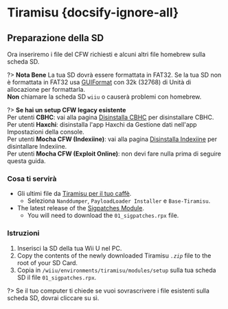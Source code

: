 # Tiramisu {docsify-ignore-all}

## Preparazione della SD

Ora inseriremo i file del CFW richiesti e alcuni altri file homebrew sulla scheda SD.

?> **Nota Bene** La tua SD dovrà essere formattata in FAT32. Se la tua SD non è formattata in FAT32 usa [GUIFormat](http://ridgecrop.co.uk/index.htm?guiformat.htm) con 32k (32768) di Unità di allocazione per formattarla. </br> **Non** chiamare la scheda SD `wiiu` o causerà problemi con homebrew.

?> **Se hai un setup CFW legacy esistente** </br> Per utenti **CBHC**: vai alla pagina [Disinstalla CBHC](../uninstall-cbhc) per disinstallare CBHC. </br> Per utenti **Haxchi**: disinstalla l'app Haxchi da Gestione dati nell'app Impostazioni della console. </br> Per utenti **Mocha CFW (Indexiine)**: vai alla pagina [Disinstalla Indexiine](../uninstall-indexiine) per disintallare Indexiine. </br> Per utenti **Mocha CFW (Exploit Online)**: non devi fare nulla prima di seguire questa guida.

### Cosa ti servirà

- Gli ultimi file da [Tiramisu per il tuo caffè](https://tiramisu.foryour.cafe).
    - Seleziona `Nanddumper`, `PayloadLoader Installer` e `Base-Tiramisu`.
- The latest release of the [Sigpatches Module](https://github.com/marco-calautti/SigpatchesModuleWiiU/releases).
    - You will need to download the `01_sigpatches.rpx` file.

### Istruzioni

1. Inserisci la SD della tua Wii U nel PC.
1. Copy the contents of the newly downloaded Tiramisu *`.zip`* file to the root of your SD Card.
1. Copia in `/wiiu/environments/tiramisu/modules/setup` sulla tua scheda SD il file `01_sigpatches.rpx`.

?> Se il tuo computer ti chiede se vuoi sovrascrivere i file esistenti sulla scheda SD, dovrai cliccare su sì.

